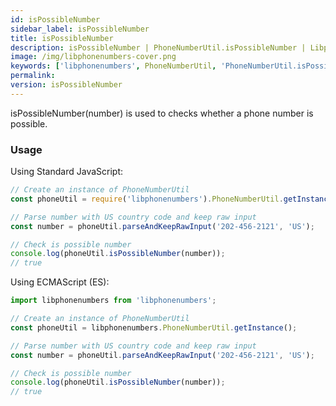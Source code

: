 ```yaml
---
id: isPossibleNumber
sidebar_label: isPossibleNumber
title: isPossibleNumber
description: isPossibleNumber | PhoneNumberUtil.isPossibleNumber | Libphonenumbers
image: /img/libphonenumbers-cover.png
keywords: ['libphonenumbers', PhoneNumberUtil, 'PhoneNumberUtil.isPossibleNumber', 'isPossibleNumber']
permalink: 
version: isPossibleNumber
---
```


isPossibleNumber(number) is used to checks whether a phone number is possible.

### Usage

Using Standard JavaScript:

```js
// Create an instance of PhoneNumberUtil
const phoneUtil = require('libphonenumbers').PhoneNumberUtil.getInstance();

// Parse number with US country code and keep raw input
const number = phoneUtil.parseAndKeepRawInput('202-456-2121', 'US');

// Check is possible number
console.log(phoneUtil.isPossibleNumber(number));
// true
```

Using ECMAScript (ES):

```js
import libphonenumbers from 'libphonenumbers';

// Create an instance of PhoneNumberUtil
const phoneUtil = libphonenumbers.PhoneNumberUtil.getInstance();

// Parse number with US country code and keep raw input
const number = phoneUtil.parseAndKeepRawInput('202-456-2121', 'US');

// Check is possible number
console.log(phoneUtil.isPossibleNumber(number));
// true
```
